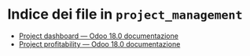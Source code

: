 # Indice dei file in `project_management`

- [Project dashboard — Odoo 18.0 documentazione](./project_dashboard.md)
- [Project profitability — Odoo 18.0 documentazione](./project_profitability.md)
